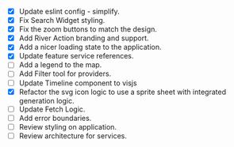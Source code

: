- [x] Update eslint config - simplify.
- [x] Fix Search Widget styling. 
- [x] Fix the zoom buttons to match the design. 
- [x] Add River Action branding and support. 
- [x] Add a nicer loading state to the application.
- [x] Update feature service references. 
- [ ] Add a legend to the map. 
- [ ] Add Filter tool for providers.
- [ ] Update Timeline component to visjs
- [x] Refactor the svg icon logic to use a sprite sheet with integrated generation logic.
- [ ] Update Fetch Logic. 
- [ ] Add error boundaries. 
- [ ] Review styling on application. 
- [ ] Review architecture for services. 